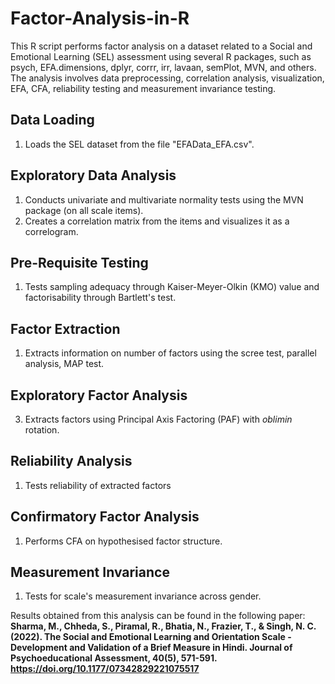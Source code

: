 # Factor-Analysis-in-R
This R script performs factor analysis on a dataset related to a Social and Emotional Learning (SEL) assessment using several R packages, such as psych, EFA.dimensions, dplyr, corrr, irr, lavaan, semPlot, MVN, and others. The analysis involves data preprocessing, correlation analysis, visualization, EFA, CFA, reliability testing and measurement invariance testing.

## Data Loading
1. Loads the SEL dataset from the file "EFAData_EFA.csv".
## Exploratory Data Analysis
1. Conducts univariate and multivariate normality tests using the MVN package (on all scale items).
2. Creates a correlation matrix from the items and visualizes it as a correlogram.
## Pre-Requisite Testing
1. Tests sampling adequacy through Kaiser-Meyer-Olkin (KMO) value and factorisability through Bartlett's test.
## Factor Extraction
1. Extracts information on number of factors using the scree test, parallel analysis, MAP test.
## Exploratory Factor Analysis
3. Extracts factors using Principal Axis Factoring (PAF) with _oblimin_ rotation.
## Reliability Analysis
1. Tests reliability of extracted factors
## Confirmatory Factor Analysis
1. Performs CFA on hypothesised factor structure.
## Measurement Invariance
1. Tests for scale's measurement invariance across gender.

Results obtained from this analysis can be found in the following paper: **Sharma, M., Chheda, S., Piramal, R., Bhatia, N., Frazier, T., & Singh, N. C. (2022). The Social and Emotional Learning and Orientation Scale - Development and Validation of a Brief Measure in Hindi. Journal of Psychoeducational Assessment, 40(5), 571-591. https://doi.org/10.1177/07342829221075517**
